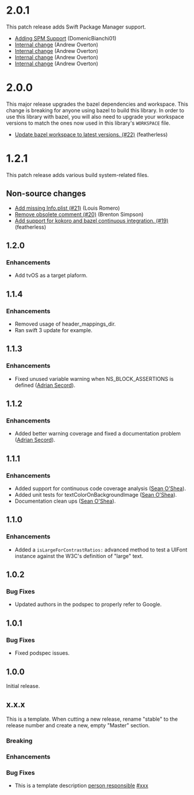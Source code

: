 # 2.0.1

This patch release adds Swift Package Manager support.

* [Adding SPM Support](https://github.com/material-foundation/material-text-accessibility-ios/commit/5b185245864e6b58d6b26dfbe5cd4447e4fda2b4) (DomenicBianchi01)
* [Internal change](https://github.com/material-foundation/material-text-accessibility-ios/commit/191c0f3eb2b38b29d74338c891cf1acecc74bb44) (Andrew Overton)
* [Internal change](https://github.com/material-foundation/material-text-accessibility-ios/commit/3f21de715f00813ddae1a5f7e9aa7dc8a1ff3ae1) (Andrew Overton)
* [Internal change](https://github.com/material-foundation/material-text-accessibility-ios/commit/36ddff44400af3d906ba842d3edb6276d4454d60) (Andrew Overton)
* [Internal change](https://github.com/material-foundation/material-text-accessibility-ios/commit/f5b3d221f3a633c5ddff5309141fee7d9e01a8bb) (Andrew Overton)

# 2.0.0

This major release upgrades the bazel dependencies and workspace. This change is breaking for anyone
using bazel to build this library. In order to use this library with bazel, you will also need to
upgrade your workspace versions to match the ones now used in this library's `WORKSPACE` file.

* [Update bazel workspace to latest versions. (#22)](https://github.com/material-foundation/material-text-accessibility-ios/commit/f21e585f9e5991e0eb00de8c7c01fe995057c902) (featherless)

# 1.2.1

This patch release adds various build system-related files.

## Non-source changes

* [Add missing Info.plist (#21)](https://github.com/material-foundation/material-text-accessibility-ios/commit/fc2a7cbbca2ac40fa6f09f34bf71033adc9d5308) (Louis Romero)
* [Remove obsolete comment (#20)](https://github.com/material-foundation/material-text-accessibility-ios/commit/bac12cbbdacd11c0bb315359ec5373d08fc76fb8) (Brenton Simpson)
* [Add support for kokoro and bazel continuous integration. (#19)](https://github.com/material-foundation/material-text-accessibility-ios/commit/fd570d71ae0124c75ad5af00e6b8b4b1668d5e40) (featherless)

## 1.2.0

### Enhancements

* Add tvOS as a target plaform.

## 1.1.4

### Enhancements

* Removed usage of header_mappings_dir.
* Ran swift 3 update for example.

## 1.1.3

### Enhancements

* Fixed unused variable warning when NS_BLOCK_ASSERTIONS is defined ([Adrian Secord](https://github.com/ajsecord)).

## 1.1.2

### Enhancements

* Added better warning coverage and fixed a documentation problem ([Adrian Secord](https://github.com/ajsecord)).

## 1.1.1

### Enhancements

* Added support for continuous code coverage analysis ([Sean O'Shea](https://github.com/seanoshea)).
* Added unit tests for textColorOnBackgroundImage ([Sean O'Shea](https://github.com/seanoshea)).
* Documentation clean ups ([Sean O'Shea](https://github.com/seanoshea)).

## 1.1.0

### Enhancements

* Added a `isLargeForContrastRatios:` advanced method to test a UIFont instance against the W3C's
  definition of "large" text.

## 1.0.2

### Bug Fixes

* Updated authors in the podspec to properly refer to Google.

## 1.0.1

### Bug Fixes

* Fixed podspec issues.

## 1.0.0

Initial release.

## x.x.x

This is a template. When cutting a new release, rename "stable" to the release number and create a
new, empty "Master" section.

### Breaking

### Enhancements

### Bug Fixes

* This is a template description
[person responsible](https://github.com/...)
[#xxx](github.com/google/material-text-accessibility-ios/issues/xxx)
